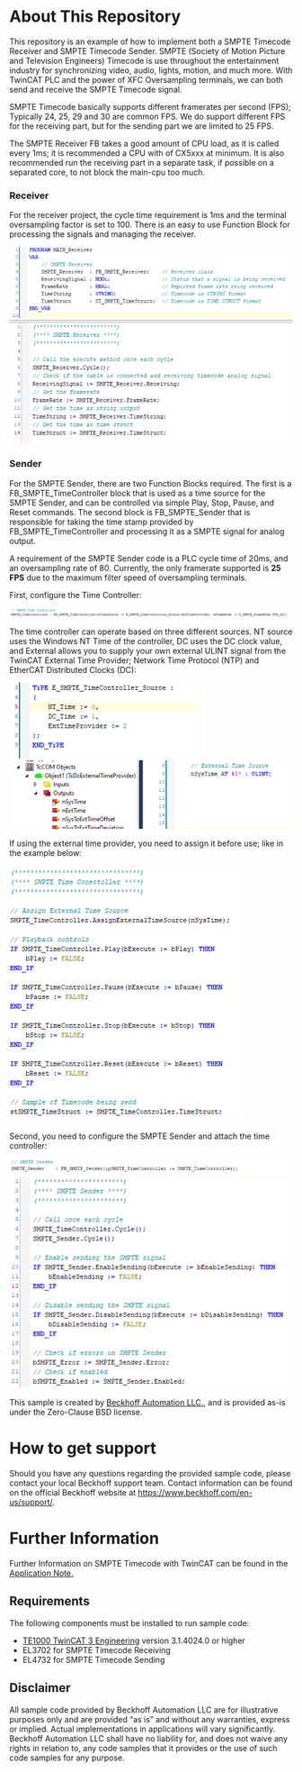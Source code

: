 # About This Repository

This repository is an example of how to implement both a SMPTE Timecode Receiver and SMPTE Timecode Sender. SMPTE (Society of Motion Picture and Television Engineers) Timecode is use throughout the entertainment industry for synchronizing video, audio, lights, motion, and much more. With TwinCAT PLC and the power of XFC Oversampling terminals, we can both send and receive the SMPTE Timecode signal.

SMPTE Timecode basically supports different framerates per second (FPS); Typically 24, 25, 29 and 30 are common FPS. We do support different FPS for the receiving part, but for the sending part we are limited to 25 FPS.

The SMPTE Receiver FB takes a good amount of CPU load, as it is called every 1ms; it is recommended a CPU with of CX5xxx at minimum. It is also recommended run the receiving part in a separate task, if possible on a separated core, to not block the main-cpu too much.



### Receiver

For the receiver project, the cycle time requirement is 1ms and the terminal oversampling factor is set to 100. There is an easy to use Function Block for processing the signals and managing the receiver.

<p align="left">
<img src="https://github.com/Beckhoff-USA-Community/AAG_SMPTE_Timecode/blob/main/Images/SMPTE_Receive_VARs.PNG">
<img src="https://github.com/Beckhoff-USA-Community/AAG_SMPTE_Timecode/blob/main/Images/SMPTE_Receive_POU.PNG">
</p>  


### Sender

For the SMPTE Sender, there are two Function Blocks required. The first is a FB_SMPTE_TimeController block that is used as a time source for the SMPTE Sender, and can be controlled via simple Play, Stop, Pause, and Reset commands. The second block is FB_SMPTE_Sender that is responsible for taking the time stamp provided by FB_SMPTE_TimeController  and processing it as a SMPTE signal for analog output. 

A requirement of the SMPTE Sender code is a PLC cycle time of 20ms, and an oversampling rate of 80. Currently, the only framerate supported is **25 FPS** due to the maximum filter speed of oversampling terminals.

First, configure the Time Controller:
<p align="left">
  <img src="https://github.com/Beckhoff-USA-Community/AAG_SMPTE_Timecode/blob/main/Images/SMPTE_Sender_TimeControllerVar.PNG">
</p>  

The time controller can operate based on three different sources. NT source uses the Windows NT Time of the controller, DC uses the DC clock value, and External allows you to supply your own external ULINT signal from the TwinCAT External Time Provider; Network Time Protocol (NTP) and EtherCAT Distributed Clocks (DC):

<p align="left">
<img src="https://github.com/Beckhoff-USA-Community/AAG_SMPTE_Timecode/blob/main/Images/TimeMode.PNG">
<img src="https://github.com/Beckhoff-USA-Community/AAG_SMPTE_Timecode/blob/main/Images/ExternalTime.PNG">
</p>  

If using the external time provider, you need to assign it before use; like in the example below:

<p align="left">
<img src="https://github.com/Beckhoff-USA-Community/AAG_SMPTE_Timecode/blob/main/Images/SMPTE_Sender_TimeControllerPOU.PNG">
</p>  

Second, you need to configure the SMPTE Sender and attach the time controller:

<p align="left">
<img src="https://github.com/Beckhoff-USA-Community/AAG_SMPTE_Timecode/blob/main/Images/SMPTE_Sender_Var.PNG">
<img src="https://github.com/Beckhoff-USA-Community/AAG_SMPTE_Timecode/blob/main/Images/SMPTE_Sender_POU.PNG">
</p> 




This sample is created by [Beckhoff Automation LLC.](https://www.beckhoff.com/en-us/), and is provided as-is under the Zero-Clause BSD license.

# How to get support

Should you have any questions regarding the provided sample code, please contact your local Beckhoff support team. Contact information can be found on the official Beckhoff website at https://www.beckhoff.com/en-us/support/.

# Further Information

Further Information on SMPTE Timecode with TwinCAT can be found in the [Application Note.](https://www.beckhoff.com/media/downloads/application-reports-downloads/2013/dk9222-0213-0063-2.pdf)

## Requirements

The following components must be installed to run sample code:

- [TE1000 TwinCAT 3 Engineering](https://www.beckhoff.com/en-en/products/automation/twincat/te1xxx-twincat-3-engineering/te1000.html) version 3.1.4024.0 or higher
- EL3702 for SMPTE Timecode Receiving
- EL4732 for SMPTE Timecode Sending

## Disclaimer

All sample code provided by Beckhoff Automation LLC are for illustrative purposes only and are provided “as is” and without any warranties, express or implied. Actual implementations in applications will vary significantly. Beckhoff Automation LLC shall have no liability for, and does not waive any rights in relation to, any code samples that it provides or the use of such code samples for any purpose.

